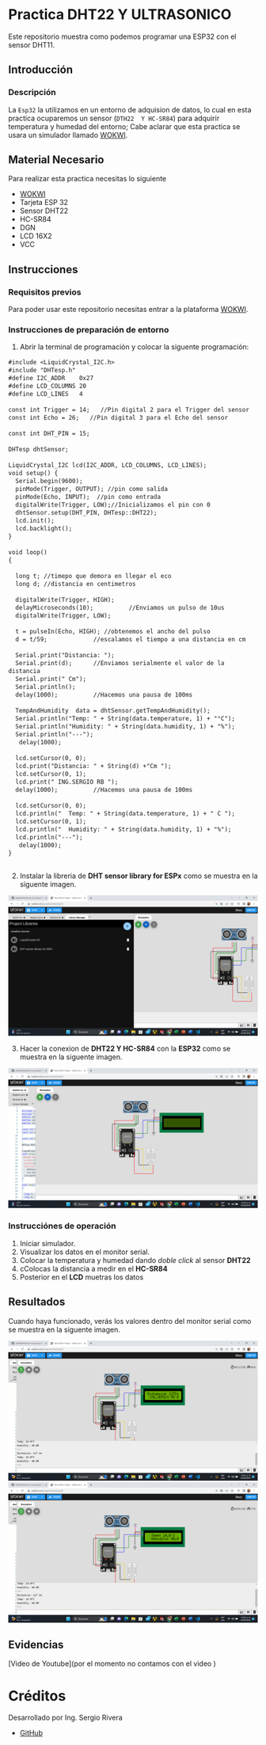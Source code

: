 # Practica DHT22 Y ULTRASONICO
Este repositorio muestra como podemos programar una ESP32 con el sensor DHT11.

## Introducción

### Descripción

La ```Esp32``` la utilizamos en un entorno de adquision de datos, lo cual en esta practica ocuparemos un sensor (```DTH22  Y HC-SR84```) para adquirir temperatura y humedad del entorno; Cabe aclarar que esta practica se usara un simulador llamado [WOKWI](https://https://wokwi.com/).


## Material Necesario

Para realizar esta practica necesitas lo siguiente

- [WOKWI](https://https://wokwi.com/)
- Tarjeta ESP 32
- Sensor DHT22
- HC-SR84
- DGN
- LCD 16X2
- VCC




## Instrucciones

### Requisitos previos

Para poder usar este repositorio necesitas entrar a la plataforma [WOKWI](https://https://wokwi.com/).


### Instrucciones de preparación de entorno 

1. Abrir la terminal de programación y colocar la siguente programación:

```
#include <LiquidCrystal_I2C.h>
#include "DHTesp.h"
#define I2C_ADDR    0x27
#define LCD_COLUMNS 20
#define LCD_LINES   4

const int Trigger = 14;   //Pin digital 2 para el Trigger del sensor
const int Echo = 26;   //Pin digital 3 para el Echo del sensor

const int DHT_PIN = 15;

DHTesp dhtSensor;

LiquidCrystal_I2C lcd(I2C_ADDR, LCD_COLUMNS, LCD_LINES);
void setup() {
  Serial.begin(9600);
  pinMode(Trigger, OUTPUT); //pin como salida
  pinMode(Echo, INPUT);  //pin como entrada
  digitalWrite(Trigger, LOW);//Inicializamos el pin con 0
  dhtSensor.setup(DHT_PIN, DHTesp::DHT22);
  lcd.init();
  lcd.backlight();
}

void loop()
{

  long t; //timepo que demora en llegar el eco
  long d; //distancia en centimetros

  digitalWrite(Trigger, HIGH);
  delayMicroseconds(10);          //Enviamos un pulso de 10us
  digitalWrite(Trigger, LOW);
  
  t = pulseIn(Echo, HIGH); //obtenemos el ancho del pulso
  d = t/59;             //escalamos el tiempo a una distancia en cm
  
  Serial.print("Distancia: ");
  Serial.print(d);      //Enviamos serialmente el valor de la distancia
  Serial.print(" Cm");
  Serial.println();
  delay(1000);          //Hacemos una pausa de 100ms

  TempAndHumidity  data = dhtSensor.getTempAndHumidity();
  Serial.println("Temp: " + String(data.temperature, 1) + "°C");
  Serial.println("Humidity: " + String(data.humidity, 1) + "%");
  Serial.println("---");
   delay(1000); 

  lcd.setCursor(0, 0);
  lcd.print("Distancia: " + String(d) +"Cm ");
  lcd.setCursor(0, 1);
  lcd.print(" ING.SERGIO RB ");
  delay(1000);          //Hacemos una pausa de 100ms
  
  lcd.setCursor(0, 0);
  lcd.println("  Temp: " + String(data.temperature, 1) + " C ");
  lcd.setCursor(0, 1);
  lcd.println("  Humidity: " + String(data.humidity, 1) + "%");
  lcd.println("---");
   delay(1000);  
}


```
2. Instalar la libreria de **DHT sensor library for ESPx** como se muestra en la siguente imagen.

![](https://github.com/ser2784/Practica-DHT22-Y-ULTRASONICO/blob/main/Practica%20DHT22%20Y%20ULTRASONICO%20LIBRERIA.png)

3. Hacer la conexion de **DHT22 Y HC-SR84** con la **ESP32** como se muestra en la siguente imagen.

![](https://github.com/ser2784/Practica-DHT22-Y-ULTRASONICO/blob/main/Practica%20DHT22%20Y%20ULTRASONICO%20DIAGRAMA.png)

### Instrucciónes de operación

1. Iniciar simulador.
2. Visualizar los datos en el monitor serial.
3. Colocar la temperatura y humedad dando *doble click* al sensor **DHT22**
4. cColocas la distancia a medir en el **HC-SR84**
5. Posterior en el **LCD** muetras los datos 

## Resultados

Cuando haya funcionado, verás los valores dentro del monitor serial como se muestra en la siguente imagen.

![](https://github.com/ser2784/Practica-DHT22-Y-ULTRASONICO/blob/main/Practica%20DHT22%20Y%20ULTRASONICO%20NOMBRE.png)
![](https://github.com/ser2784/Practica-DHT22-Y-ULTRASONICO/blob/main/Practica%20DHT22%20Y%20ULTRASONICO%20TEMPERATURA.png)



## Evidencias

[Video de Youtube](por el momento no contamos con el video )


# Créditos

Desarrollado por Ing. Sergio Rivera

- [GitHub](https://github.com/ser2784)